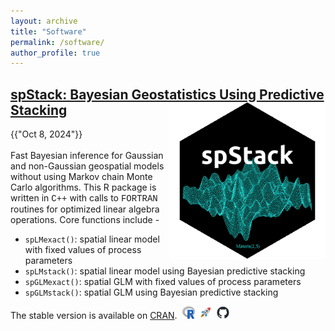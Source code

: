```yaml
---
layout: archive
title: "Software"
permalink: /software/
author_profile: true
---
```


## <a href="https://span-18.github.io/spStack-dev/">spStack: Bayesian Geostatistics Using Predictive Stacking</a><a href="https://span-18.github.io/spStack-dev/"><img src="../images/spStack-logo.png" align="right" alt="spStack Logo" width="250" height="250" /></a>
<span class="page__meta"><i class="fa fa-clock-o" aria-hidden="true"></i> {{"Oct 8, 2024"}}</span><br /><br />
Fast Bayesian inference for Gaussian and non-Gaussian geospatial models without using Markov chain Monte Carlo algorithms. This R package is written in <span style="font-family: 'Courier New', monospace;">C++</span> with calls to <span style="font-family: 'Courier New', monospace;">FORTRAN</span> routines for optimized linear algebra operations. Core functions include -
- `spLMexact()`: spatial linear model with fixed values of process parameters
- `spLMstack()`: spatial linear model using Bayesian predictive stacking
- `spGLMexact()`: spatial GLM with fixed values of process parameters
- `spGLMstack()`: spatial GLM using Bayesian predictive stacking

The stable version is available on [CRAN](https://cran.r-project.org/package=spStack).&nbsp;
<a href="https://cran.r-project.org/package=spStack"><img src="../images/R-logo.png" alt="R Logo" width="20" height="20" /></a>&nbsp;
<a href="https://span-18.r-universe.dev/spStack"><img src="../images/r-uni-logo.png" alt="R-universe Logo" width="20" height="20" /></a>&nbsp;
<a href="https://github.com/SPan-18/spStack-dev/"><img src="../images/github-logo.png" alt="GitHub Logo" width="20" height="20" /></a>&nbsp;